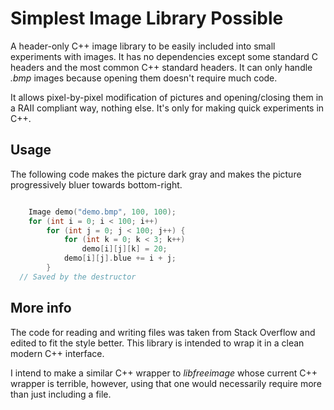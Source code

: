 # Simplest Image Library Possible

A header-only C++ image library to be easily included into small experiments with images. It has no dependencies except some standard C headers and the most common C++ standard headers. It can only handle _.bmp_ images because opening them doesn't require much code.

It allows pixel-by-pixel modification of pictures and opening/closing them in a RAII compliant way, nothing else. It's only for making quick experiments in C++.

## Usage

The following code makes the picture dark gray and makes the picture progressively bluer towards bottom-right.

``` C++

	Image demo("demo.bmp", 100, 100);
	for (int i = 0; i < 100; i++)
		for (int j = 0; j < 100; j++) {
			for (int k = 0; k < 3; k++)
				demo[i][j][k] = 20;
			demo[i][j].blue += i + j;
		}
  // Saved by the destructor

```

## More info

The code for reading and writing files was taken from Stack Overflow and edited to fit the style better. This library is intended to wrap it in a clean modern C++ interface.

I intend to make a similar C++ wrapper to _libfreeimage_ whose current C++ wrapper is terrible, however, using that one would necessarily require more than just including a file.
